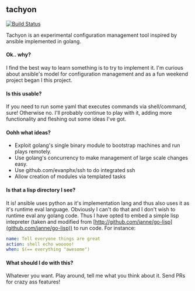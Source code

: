 ## tachyon

[![Build Status](https://travis-ci.org/vektra/tachyon.svg?branch=master)](https://travis-ci.org/vektra/tachyon)

Tachyon is an experimental configuration management tool inspired by ansible implemented in golang.

#### Ok.. why?

I find the best way to learn something is to try to implement it.
I'm curious about ansible's model for configuration management and
as a fun weekend project began I this project.

#### Is this usable?

If you need to run some yaml that executes commands via shell/command, sure!
Otherwise no. I'll probably continue to play with it, adding more functionality
and fleshing out some ideas I've got.

#### Oohh what ideas?

* Exploit golang's single binary module to bootstrap machines and run plays remotely.
* Use golang's concurrency to make management of large scale changes easy.
* Use github.com/evanphx/ssh to do integrated ssh
* Allow creation of modules via templated tasks

#### Is that a lisp directory I see?

It is! ansible uses python as it's implementation lang and thus also uses it as
it's runtime eval language. Obviously I can't do that and I don't wish to runtime
eval any golang code. Thus I have opted to embed a simple lisp intepreter
(taken and modified from [http://github.com/janne/go-lisp](github.com/janne/go-lisp))
to run code. For instance:

```yaml
name: Tell everyone things are great
action: shell echo wooooo!
when: $(== everything "awesome")
```

#### What should I do with this?

Whatever you want. Play around, tell me what you think about it. Send PRs for crazy ass
features!
